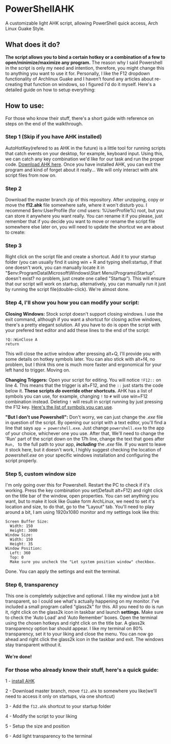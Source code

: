 # PowerShellAHK
 A customizable light AHK script, allowing PowerShell quick access, Arch Linux Guake Style.

## What does it do?
**The script allows you to bind a certain hotkey or a combination of a few to open/minimize/maximize any program.** The reason why I said Powershell in the script is only my need and intention, therefore, you might change this to anything you want to use it for. Personally, I like the F12 dropdown functionality of Archlinux Guake and I haven't found any articles about re-creating that function on windows, so I figured I'd do it myself. Here's a detailed guide on how to setup everything:

## How to use:
For those who know their stuff, there's a short guide with reference on steps on the end of the walkthrough.
 ### Step 1 (Skip if you have AHK installed)
AutoHotKey(refered to as AHK in the future) is a little tool for running scripts that catch events on your desktop, for example, keyboard input. Using this, we can catch any key combination we'd like for our task and run the proper code. [Download AHK here](https://www.autohotkey.com/). Once you have installed AHK, you can exit the program and kind of forget about it really... We will only interact with ahk script files from now on.


### Step 2
Download the master branch zip of this repository. After unzipping, copy or move the **f12.ahk** file somewhere safe, where it won't disturb you. I recommend $env:UserProfile (for cmd users: %UserProfile%) root, but you can store it anywhere you want really. You can rename it if you please, just remember that if you decide you want to move or rename the script file somewhere else later on, you will need to update the shortcut we are about to create:


### Step 3
Right click on the script file and create a shortcut. Add it to your startup folder (you can usually find it using win + R and typing shell:startup, if that one doesn't work, you can manually locate it in "$env:ProgramData\Microsoft\Windows\Start Menu\Programs\Startup". doesn't exist? no problem, just create one called "Startup"). This will ensure that our script will work on startup, alternatively, you can manually run it just by running the script file(double-click). We're almost done.


### Step 4, I'll show you how you can modify your script:
 **Closing Windows:** Stock script doesn't support closing windows. I use the exit command, although if you want a shortcut for closing active windows, there's a pretty elegant solution. All you have to do is open the script with your prefered text editor and add these lines to the end of the script:
 ```
 !Q::WinClose A
return
```
This will close the active window after pressing alt+Q, I'll provide you with some details on hotkey symbols later. You can also stick with alt+f4, no problem, but I think this one is much more faster and ergonomical for your left hand to trigger. Moving on.

**Changing Triggers:** Open your script for editing. You will notice `!F12::` on line 4. This means that the trigger is alt+F12, and the `::` just starts the code below it. **These scripts _do_ override other shortcuts.** AHK has a list of symbols you can use, for example, changing `!` to `#` will use win+F12 combination instead. Deleting `!` will result in script running by just pressing the F12 key. [Here's the list of symbols you can use](https://www.autohotkey.com/docs/Hotkeys.htm#Symbols).

**"But I don't use Powershell":** Don't worry, we can just change the _.exe_ file in question of the script. By opening our script with a text editor, you'll find a line that says `app = powershell.exe`. Just change `powershell.exe` to the app of your choice, whichever one you use. After that, We'll need to change the 'Run' part of the script down on the 17h line, change the text that goes after `Run, ` to the full path to your app, **_including_** the _.exe_ file. If you want to leave it stock here, but it doesn't work, I highly suggest checking the location of _powershell.exe_ on your specific windows installation and configuring the script properly.

### Step 5, custom window size
I'm only going over this for Powershell. Restart the PC to check if it's working. Press the key combination you set(Default alt+F12) and right click on the title bar of the window, open properties. You can set anything you want, but to make it look like Guake form ArchLinux, we need to set it's location and size, to do that, go to the "Layout" tab. You'll need to play around a bit, I am using 1920x1080 monitor and my settings look like this:
```
Screen Buffer Size:
  Width: 150
  Height: 3000
Window Size:
  Width: 150
  Height: 35
Window Position:
  Left: 360
  Top: 0
  Make sure you uncheck the "Let system position window" checkbox.
```
Done. You can apply the settings and exit the terminal.

### Step 6, transparency
This one is completely subjective and optional. I like my window just a bit transparent, so I could see what's actually happening on my monitor. I've included a small program called "glass2k" for this. All you need to do is run it, right click on the glass2k icon in taskbar and launch **settings.** Make sure to check the 'Auto Load' and 'Auto Remember' boxes. Open the terminal using the chosen hotkeys and right click on the title bar. A glass2k transparency option bar should appear. I like my terminal on 80% transparency, set it to your liking and close the menu. You can now go ahead and right click the glass2k icon in the taskbar and exit. The windows stay transparent without it.

#### We're done!

### For those who already know their stuff, here's a quick guide:

1 - [install AHK](https://www.autohotkey.com/)

2 - Download master branch, move `f12.ahk` to somewhere you like(we'll need to access it only on startups, via one shortcut)

3 - Add the `f12.ahk` shortcut to your startup folder

4 - Modify the script to your liking

5 - Setup the size and position

6 - Add light transparency to the terminal
